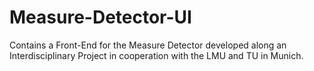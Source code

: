 # Measure-Detector-UI

Contains a Front-End for the Measure Detector developed along an Interdisciplinary Project in cooperation with the LMU and TU in Munich.